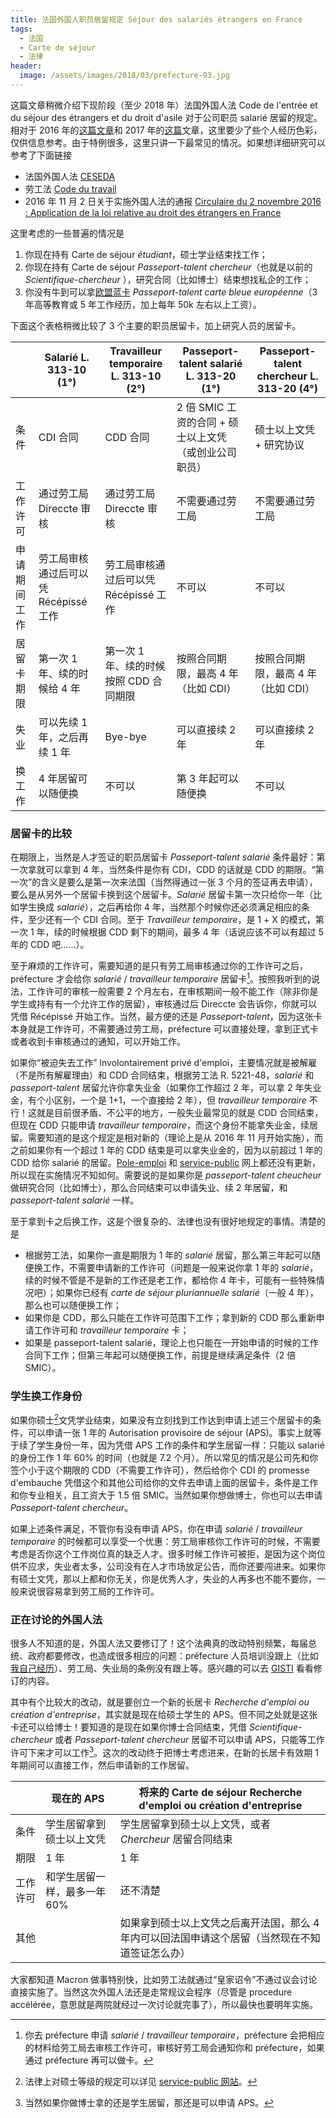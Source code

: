 ```yaml
---
title: 法国外国人职员居留规定 Séjour des salariés étrangers en France
tags:
  - 法国
  - Carte de séjour
  - 法律
header:
  image: /assets/images/2018/03/prefecture-93.jpg
---
```


这篇文章稍微介绍下现阶段（至少 2018 年）法国外国人法 Code de l'entrée et du séjour des étrangers et du droit d'asile 对于公司职员 salarié 居留的规定。相对于 2016 年的[这篇文章](/2016/11/23/for-laffi)和 2017 年的[这篇](/2017/05/01/passeport-talent)文章，这里要少了些个人经历色彩，仅供信息参考。由于特例很多，这里只讲一下最常见的情况。如果想详细研究可以参考了下面链接

- 法国外国人法 [CESEDA](https://www.legifrance.gouv.fr/affichCode.do?cidTexte=LEGITEXT000006070158)
- 劳工法 [Code du travail](https://www.legifrance.gouv.fr/affichCode.do?cidTexte=LEGITEXT000006072050)
- 2016 年 11 月 2 日关于实施外国人法的通报 [Circulaire du 2 novembre 2016 : Application de la loi relative au droit des étrangers en France](https://www.dropbox.com/s/4kavob43lp4ev8r/circ-2016-11-02.pdf)

这里考虑的一些普遍的情况是

1. 你现在持有 Carte de séjour *étudiant*，硕士学业结束找工作；
2. 你现在持有 Carte de séjour *Passeport-talent chercheur*（也就是以前的 *Scientifique-chercheur* ），研究合同（比如博士）结束想找私企的工作；
3. 你没有牛到可以拿[欧盟蓝卡](https://zh.wikipedia.org/wiki/%E6%AC%A7%E7%9B%9F%E8%93%9D%E5%8D%A1) *Passeport-talent carte bleue européenne*（3 年高等教育或 5 年工作经历，加上每年 50k 左右以上工资）。

下面这个表格稍微比较了 3 个主要的职员居留卡，加上研究人员的居留卡。

|              | Salarié L. 313-10 (1°)                | Travailleur temporaire L. 313-10 (2°)  | Passeport-talent salarié L. 313-20 (1°)               | Passeport-talent chercheur L. 313-20 (4°) |
| ------------ | ------------------------------------- | -------------------------------------- | ----------------------------------------------------- | ----------------------------------------- |
| 条件         | CDI 合同                              | CDD 合同                               | 2 倍 SMIC 工资的合同 + 硕士以上文凭（或创业公司职员） | 硕士以上文凭 + 研究协议                   |
| 工作许可     | 通过劳工局 Direccte 审核              | 通过劳工局 Direccte 审核               | 不需要通过劳工局                                      | 不需要通过劳工局                          |
| 申请期间工作 | 劳工局审核通过后可以凭 Récépissé 工作 | 劳工局审核通过后可以凭 Récépissé 工作  | 不可以                                                | 不可以                                    |
| 居留卡期限   | 第一次 1 年、续的时候给 4 年          | 第一次 1 年、续的时候按照 CDD 合同期限 | 按照合同期限，最高 4 年（比如 CDI）                   | 按照合同期限，最高 4 年（比如 CDI）       |
| 失业         | 可以先续 1 年，之后再续 1 年          | Bye-bye                                | 可以直接续 2 年                                       | 可以直接续 2 年                           |
| 换工作       | 4 年居留可以随便换                    | 不可以                                 | 第 3 年起可以随便换                                   | 不可以                                    |

### 居留卡的比较

在期限上，当然是人才签证的职员居留卡 *Passeport-talent salarié* 条件最好：第一次拿就可以拿到 4 年，当然条件是你有 CDI，CDD 的话就是 CDD 的期限。“第一次”的含义是要么是第一次来法国（当然得通过一张 3 个月的签证再去申请），要么是从另外一个居留卡换到这个居留卡。*Salarié* 居留卡第一次只给你一年（比如学生换成 *salarié*），之后再给你 4 年，当然那个时候你还必须满足相应的条件，至少还有一个 CDI 合同。至于 *Travailleur temporaire*，是 1 + X 的模式，第一次 1 年，续的时候根据 CDD 剩下的期间，最多 4 年（话说应该不可以有超过 5 年的 CDD 吧……）。

至于麻烦的工作许可，需要知道的是只有劳工局审核通过你的工作许可之后，préfecture 才会给你 *salarié* / *travailleur temporaire* 居留卡[^1]。按照我听到的说法，工作许可的审核一般需要 2 个月左右，在审核期间一般不能工作（除非你是学生或持有有一个允许工作的居留），审核通过后 Direccte 会告诉你，你就可以凭借 Récépissé 开始工作。当然，最方便的还是 *Passeport-talent*，因为这张卡本身就是工作许可，不需要通过劳工局，préfecture 可以直接处理，拿到正式卡或者收到卡审核通过的通知，可以开始工作。

如果你“被迫失去工作” Involontairement privé d'emploi，主要情况就是被解雇（不是所有解雇理由）和 CDD 合同结束，根据劳工法 R. 5221-48，*salarié* 和 *passeport-talent* 居留允许你拿失业金（如果你工作超过 2 年，可以拿 2 年失业金，有个小区别，一个是 1+1，一个直接给 2 年），但 *travailleur temporaire* 不行！这就是目前很矛盾、不公平的地方，一般失业最常见的就是 CDD 合同结束，但现在 CDD 只能申请 *travailleur temporaire*，而这个身份不能拿失业金，续居留。需要知道的是这个规定是相对新的（理论上是从 2016 年 11 月开始实施），而之前如果你有一个超过 1 年的 CDD 结束是可以拿失业金的，因为以前超过 1 年的 CDD 给你 salarié 的居留。[Pole-emploi](https://www.pole-emploi.fr/region/martinique/candidat/les-indispensables-pour-vous-inscrire-@/region/martinique/article.jspz?id=46649) 和 [service-public](https://www.service-public.fr/particuliers/vosdroits/F24465) 网上都还没有更新，所以现在实施情况不知如何。需要说的是如果你是 *passeport-talent cheucheur* 做研究合同（比如博士），那么合同结束可以申请失业、续 2 年居留，和 *passeport-talent salarié* 一样。

至于拿到卡之后换工作，这是个很复杂的、法律也没有很好地规定的事情。清楚的是

- 根据劳工法，如果你一直是期限为 1 年的 *salarié* 居留，那么第三年起可以随便换工作，不需要申请新的工作许可（问题是一般来说你拿 1 年的 *salarié*，续的时候不管是不是新的工作还是老工作，都给你 4 年卡，可能有一些特殊情况吧）；如果你已经有 *carte de séjour pluriannuelle salarié*（一般 4 年），那么也可以随便换工作；
- 如果你是 CDD，那么只能在工作许可范围下工作；拿到新的 CDD 那么重新申请工作许可和 *travailleur temporaire* 卡；
- 如果是 passeport-talent salarié，理论上也只能在一开始申请的时候的工作合同下工作；但第三年起可以随便换工作，前提是继续满足条件（2 倍 SMIC）。

### 学生换工作身份

如果你硕士[^2]文凭学业结束，如果没有立刻找到工作达到申请上述三个居留卡的条件，可以申请一张 1 年的 Autorisation provisoire de séjour (APS)。事实上就等于续了学生身份一年，因为凭借 APS 工作的条件和学生居留一样：只能以 salarié 的身份工作 1 年 60% 的时间（也就是 7.2 个月）。所以常见的情况是公司先和你签个小于这个期限的 CDD（不需要工作许可），然后给你个 CDI 的 promesse d'embauche 凭借这个和其他公司给你的文件去申请上面的居留卡，条件是工作和你专业相关，且工资大于 1.5 倍 SMIC。当然如果你想做博士，你也可以去申请 *Passeport-talent chercheur*。

如果上述条件满足，不管你有没有申请 APS，你在申请 *salarié* / *travailleur temporaire* 的时候都可以享受一个优惠：劳工局审核你工作许可的时候，不需要考虑是否你这个工作岗位真的缺乏人才。很多时候工作许可被拒，是因为这个岗位供不应求，失业者太多，公司没有在人才市场放足公告，而你还要闯进来。如果你有硕士文凭，那以上都和你无关，你是优秀人才，失业的人再多也不能不要你，一般来说很容易拿到劳工局的工作许可。

### 正在讨论的外国人法

很多人不知道的是，外国人法又要修订了！这个法典真的改动特别频繁，每届总统、政府都要修改，也造成很多相应的问题：préfecture 人员培训没跟上（比如[我自己经历](/2017/05/01/passeport-talent)）、劳工局、失业局的条例没有跟上等。感兴趣的可以去 [GISTI](http://www.gisti.org/projetdeloi2018) 看看修订的内容。

其中有个比较大的改动，就是要创立一个新的长居卡 *Recherche d'emploi ou création d'entreprise*，其实就是现在给硕士学生的 APS。但不同之处就是这张卡还可以给博士！要知道的是现在如果你博士合同结束，凭借 *Scientifique-chercheur* 或者 *Passeport-talent chercheur* 居留不可以申请 APS，只能等工作许可下来才可以工作[^3]。这次的改动终于把博士考虑进来，在新的长居卡有效期 1 年期间可以直接工作，然后申请新的工作居留。

|          | 现在的 APS                   | 将来的 Carte de séjour Recherche d'emploi ou création d'entreprise |
| -------- | ---------------------------- | ------------------------------------------------------------ |
| 条件     | 学生居留拿到硕士以上文凭     | 学生居留拿到硕士以上文凭，或者 *Chercheur* 居留合同结束      |
| 期限     | 1 年                         | 1 年                                                         |
| 工作许可 | 和学生居留一样，最多一年 60% | 还不清楚                                                     |
| 其他     |                              | 如果拿到硕士以上文凭之后离开法国，那么 4 年内可以回法国申请这个居留（当然现在不知道签证怎么办） |

大家都知道 Macron 做事特别快，比如劳工法就通过“皇家诏令”不通过议会讨论直接实施了。当然这次外国人法还是走常规议会程序（尽管是 procedure accélérée，意思就是两院就经过一次讨论就完事了），所以最快也要明年实施。

[^1]: 你去 préfecture 申请 *salarié* / *travailleur temporaire*，préfecture 会把相应的材料给劳工局去审核工作许可，审核好劳工局会通知你和 préfecture，如果通过 préfecture 再可以做卡。
[^2]: 法律上对硕士等级的规定可以详见 [service-public 网站](https://www.service-public.fr/particuliers/vosdroits/F17319)。
[^3]: 当然如果你做博士拿的还是学生居留，那还是可以申请 APS。